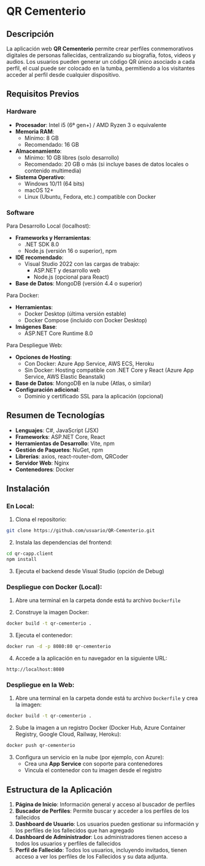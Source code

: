 # QR Cementerio

## Descripción

La aplicación web **QR Cementerio** permite crear perfiles conmemorativos digitales de personas fallecidas, centralizando su biografía, fotos, videos y audios. Los usuarios pueden generar un código QR único asociado a cada perfil, el cual puede ser colocado en la tumba, permitiendo a los visitantes acceder al perfil desde cualquier dispositivo.

## Requisitos Previos

### Hardware

* **Procesador**: Intel i5 (6ª gen+) / AMD Ryzen 3 o equivalente
* **Memoria RAM**:
  * Mínimo: 8 GB
  * Recomendado: 16 GB
* **Almacenamiento**:
  * Mínimo: 10 GB libres (solo desarrollo)
  * Recomendado: 20 GB o más (si incluye bases de datos locales o contenido multimedia)
* **Sistema Operativo**:
  * Windows 10/11 (64 bits)
  * macOS 12+
  * Linux (Ubuntu, Fedora, etc.) compatible con Docker

### Software

Para Desarrollo Local (localhost):
* **Frameworks y Herramientas**:
  * .NET SDK 8.0
  * Node.js (versión 16 o superior), npm
* **IDE recomendado**:
  * Visual Studio 2022 con las cargas de trabajo:
    * ASP.NET y desarrollo web
    * Node.js (opcional para React)
* **Base de Datos**: MongoDB (versión 4.4 o superior)

Para Docker:
* **Herramientas**:
  * Docker Desktop (última versión estable)
  * Docker Compose (incluido con Docker Desktop)
* **Imágenes Base**:
  * ASP.NET Core Runtime 8.0

Para Despliegue Web:
* **Opciones de Hosting**:
  * Con Docker: Azure App Service, AWS ECS, Heroku
  * Sin Docker: Hosting compatible con .NET Core y React (Azure App Service, AWS Elastic Beanstalk)
* **Base de Datos**: MongoDB en la nube (Atlas, o similar)
* **Configuración adicional**:
  * Dominio y certificado SSL para la aplicación (opcional)


## Resumen de Tecnologías

- **Lenguajes**: C#, JavaScript (JSX)
- **Frameworks**: ASP.NET Core, React
- **Herramientas de Desarrollo**: Vite, npm
- **Gestión de Paquetes**: NuGet, npm
- **Librerías**: axios, react-router-dom, QRCoder
- **Servidor Web**: Nginx
- **Contenedores**: Docker


## Instalación

### En Local:

1. Clona el repositorio:
```bash
git clone https://github.com/usuario/QR-Cementerio.git
```

2. Instala las dependencias del frontend:
```bash
cd qr-capp.client
npm install
```

3. Ejecuta el backend desde Visual Studio (opción de Debug)

### Despliegue con Docker (Local):

1. Abre una terminal en la carpeta donde está tu archivo `Dockerfile`

2. Construye la imagen Docker:
```bash
docker build -t qr-cementerio .
```

3. Ejecuta el contenedor:
```bash
docker run -d -p 8080:80 qr-cementerio
```

4. Accede a la aplicación en tu navegador en la siguiente URL:
```
http://localhost:8080
```

### Despliegue en la Web:

1. Abre una terminal en la carpeta donde está tu archivo `Dockerfile` y crea la imagen:
```bash
docker build -t qr-cementerio .
```

2. Sube la imagen a un registro Docker (Docker Hub, Azure Container Registry, Google Cloud, Railway, Heroku):
```bash
docker push qr-cementerio
```

3. Configura un servicio en la nube (por ejemplo, con Azure):
   * Crea una **App Service** con soporte para contenedores
   * Vincula el contenedor con tu imagen desde el registro

## Estructura de la Aplicación

1. **Página de Inicio**: Información general y acceso al buscador de perfiles
2. **Buscador de Perfiles**: Permite buscar y acceder a los perfiles de los fallecidos
3. **Dashboard de Usuario**: Los usuarios pueden gestionar su información y los perfiles de los fallecidos que han agregado
4. **Dashboard de Administrador**: Los administradores tienen acceso a todos los usuarios y perfiles de fallecidos
5. **Perfil de Fallecido**: Todos los usuarios, incluyendo invitados, tienen acceso a ver los perfiles de los Fallecidos y su data adjunta.
